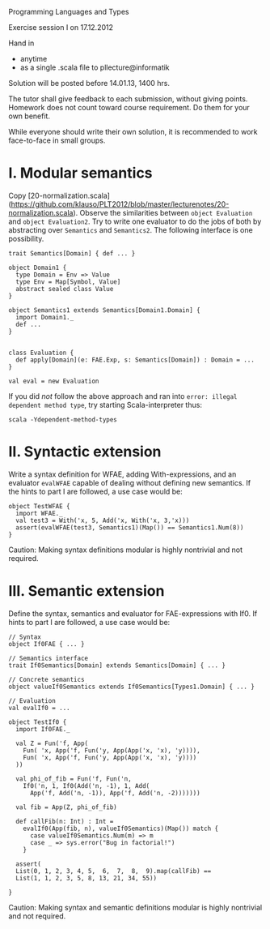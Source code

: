 Programming Languages and Types

Exercise session I on 17.12.2012

Hand in

- anytime
- as a single .scala file to pllecture@informatik

Solution will be posted before 14.01.13, 1400 hrs.

The tutor shall give feedback to each submission, without giving
points. Homework does not count toward course requirement. Do them for
your own benefit.

While everyone should write their own solution, it is recommended to
work face-to-face in small groups.


I. Modular semantics
====================

Copy
[20-normalization.scala]
(https://github.com/klauso/PLT2012/blob/master/lecturenotes/20-normalization.scala).
Observe the similarities between `object Evaluation` and `object Evaluation2`.
Try to write one evaluator to do the jobs of both by abstracting
over `Semantics` and `Semantics2`. The following interface is one possibility.

    trait Semantics[Domain] { def ... }
    
    object Domain1 {
      type Domain = Env => Value
      type Env = Map[Symbol, Value]
      abstract sealed class Value
    }
    
    object Semantics1 extends Semantics[Domain1.Domain] {
      import Domain1._
      def ...
    }
    
    
    class Evaluation {
      def apply[Domain](e: FAE.Exp, s: Semantics[Domain]) : Domain = ...
    }

    val eval = new Evaluation

If you did _not_ follow the above approach and
ran into `error: illegal dependent method type`, try starting Scala-interpreter thus:

    scala -Ydependent-method-types

II. Syntactic extension
=======================

Write a syntax definition for WFAE, adding With-expressions, and
an evaluator `evalWFAE` capable of dealing without defining new semantics.
If the hints to part I are followed, a use case would be:

    object TestWFAE {
      import WFAE._
      val test3 = With('x, 5, Add('x, With('x, 3,'x)))
      assert(evalWFAE(test3, Semantics1)(Map()) == Semantics1.Num(8))
    }

Caution: Making syntax definitions modular is highly nontrivial and not required.


III. Semantic extension
=======================

Define the syntax, semantics and evaluator for FAE-expressions with If0. If hints
to part I are followed, a use case would be:

    // Syntax
    object If0FAE { ... }
    
    // Semantics interface
    trait If0Semantics[Domain] extends Semantics[Domain] { ... }
    
    // Concrete semantics
    object valueIf0Semantics extends If0Semantics[Types1.Domain] { ... }

    // Evaluation
    val evalIf0 = ...

    object TestIf0 {
      import If0FAE._

      val Z = Fun('f, App(
        Fun( 'x, App('f, Fun('y, App(App('x, 'x), 'y)))),
        Fun( 'x, App('f, Fun('y, App(App('x, 'x), 'y))))
      ))

      val phi_of_fib = Fun('f, Fun('n, 
        If0('n, 1, If0(Add('n, -1), 1, Add(
          App('f, Add('n, -1)), App('f, Add('n, -2)))))))

      val fib = App(Z, phi_of_fib)

      def callFib(n: Int) : Int =
        evalIf0(App(fib, n), valueIf0Semantics)(Map()) match {
          case valueIf0Semantics.Num(m) => m
          case _ => sys.error("Bug in factorial!")
        }

      assert(
      List(0, 1, 2, 3, 4, 5,  6,  7,  8,  9).map(callFib) ==
      List(1, 1, 2, 3, 5, 8, 13, 21, 34, 55))

    }

Caution: Making syntax and semantic definitions modular is highly nontrivial and not required.
